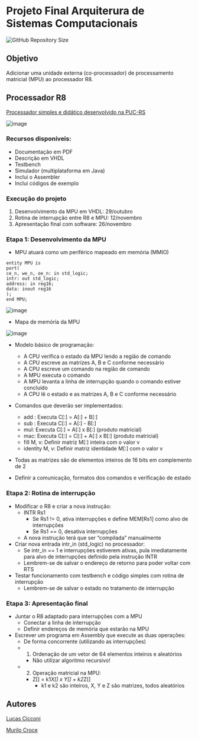 # Projeto Final Arquiterura de Sistemas Computacionais

![GitHub Repository Size](https://img.shields.io/github/repo-size/LucasCicconi/Projeto-Arquitetura-de-Sistemas)

## Objetivo
Adicionar uma unidade externa (co-processador) de processamento matricial (MPU) ao processador R8.

## Processador R8
[Processador simples e didático desenvolvido na PUC-RS](https://www.inf.pucrs.br/~calazans/research/Projects/R8/R8_Processor_Core.html )

![image](https://github.com/user-attachments/assets/4bbce33b-68e1-4377-bc09-9a6cdc1c1792)

### Recursos disponíveis:
* Documentação em PDF
* Descrição em VHDL
* Testbench
* Simulador (multiplataforma em Java)
* Inclui o Assembler
* Inclui códigos de exemplo
  
### Execução do projeto
1. Desenvolvimento da MPU em VHDL:         29/outubro
2. Rotina de interrupção entre R8 e MPU:   12/novembro
3. Apresentação final com software:        26/novembro
   
### Etapa 1: Desenvolvimento da MPU
*  MPU atuará como um periférico mapeado em memória (MMIO)
  
```
entity MPU is
port(
ce_n, we_n, oe_n: in std_logic;
intr: out std_logic;
address: in reg16;
data: inout reg16
);
end MPU;
```

![image](https://github.com/user-attachments/assets/a158be8a-86b9-4249-b119-63394a6e36ba)
* Mapa de memória da MPU
  
![image](https://github.com/user-attachments/assets/ff7a8397-4d7d-4adc-824f-54135fe31126)

* Modelo básico de programação:
  * A CPU verifica o estado da MPU lendo a região de comando
  * A CPU escreve as matrizes A, B e C conforme necessário
  * A CPU escreve um comando na região de comando
  * A MPU executa o comando
  * A MPU levanta a linha de interrupção quando o comando estiver concluído
  * A CPU lê o estado e as matrizes A, B e C conforme necessário

* Comandos que deverão ser implementados:
  * add : Executa C[:] = A[:] + B[:]
  * sub : Executa C[:] = A[:] - B[:]
  * mul: Executa C[:] = A[:] x B[:] (produto matricial)
  * mac: Executa C[:] = C[:] + A[:] x B[:] (produto matricial)
  * fill M, v: Definir matriz M[:] inteira com o valor v
  * identity M, v: Definir matriz identidade M[:] com o valor v

* Todas as matrizes são de elementos inteiros de 16 bits em complemento de 2
* Definir a comunicação, formatos dos comandos e verificação de estado

### Etapa 2: Rotina de interrupção

* Modificar o R8 e criar a nova instrução:
	* INTR Rs1
		* Se Rs1 != 0, ativa interrupções e define MEM[Rs1] como alvo de interrupções
		* Se Rs1 == 0, desativa interrupções
	* A nova instrução terá que ser “compilada” manualmente
* Criar nova entrada intr_in (std_logic) no processador:
	* Se intr_in == 1 e interrupções estiverem ativas, pula imediatamente para alvo de interrupções definido pela instrução INTR
	* Lembrem-se de salvar o endereço de retorno para poder voltar com RTS
* Testar funcionamento com testbench e código simples com rotina de interrupção
	* Lembrem-se de salvar o estado no tratamento de interrupção

### Etapa 3: Apresentação final

* Juntar o R8 adaptado para interrupções com a MPU
	* Conectar a linha de interrupção
	* Definir endereços de memória que estarão na MPU
* Escrever um programa em Assembly que execute as duas operações:
	* De forma concorrente (utilizando as interrupções)
	* 1. Ordenação de um vetor de 64 elementos inteiros e aleatórios
		* Não utilizar algoritmo recursivo!
	* 2. Operação matricial na MPU:
		* Z[] = k1*X[] x Y[] + k2*Z[]
			* k1 e k2 são inteiros, X, Y e Z são matrizes, todos aleatórios

## Autores

[Lucas Cicconi](https://github.com/LucasCicconi)

[Murilo Croce](https://github.com/KingMars01)

